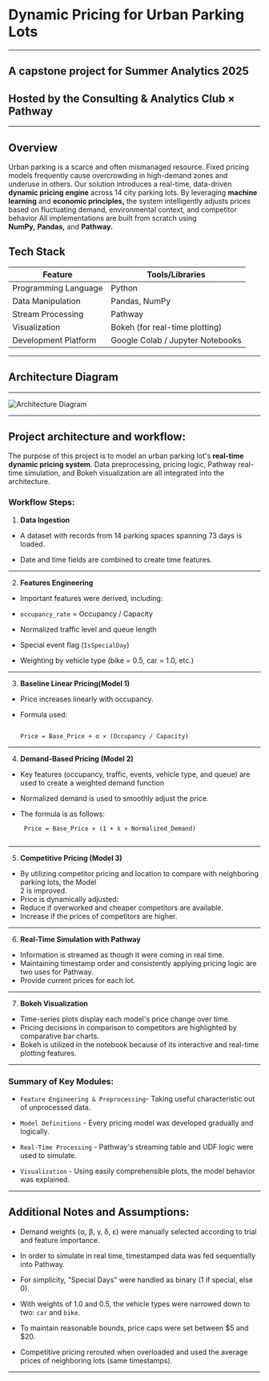 # Dynamic Pricing for Urban Parking Lots
---
A capstone project for **Summer Analytics 2025**
---
Hosted by the **Consulting & Analytics Club × Pathway**  
---

---

##  Overview

Urban parking is a scarce and often mismanaged resource. 
Fixed pricing models frequently cause overcrowding in 
high-demand zones and underuse in others. 
Our solution introduces a real-time, data-driven **dynamic 
pricing engine** across 14 city parking lots. By 
leveraging **machine learning** and **economic principles,** the 
system intelligently adjusts prices based on fluctuating 
demand, environmental context, and competitor behavior 
All implementations are built from scratch using  
**NumPy,** **Pandas,** and **Pathway.**



## Tech Stack


| Feature              | Tools/Libraries                     |
|----------------------|-------------------------------------|
| Programming Language | Python                              |
| Data Manipulation    | Pandas, NumPy                       |
| Stream Processing    | Pathway                             |
| Visualization        | Bokeh (for real-time plotting)      |
| Development Platform | Google Colab / Jupyter Notebooks    |




---

## Architecture Diagram

---

![Architecture Diagram](https://github.com/user-attachments/assets/40f9fdd1-d564-47fc-9e50-c2c61a073941)

---



## Project architecture and workflow:

The purpose of this project is to model an urban parking lot's **real-time dynamic pricing system**. Data preprocessing, pricing logic, Pathway real-time simulation, and Bokeh visualization are all integrated into the architecture.

###  Workflow Steps:

1. **Data Ingestion**
- A dataset with records from 14 parking spaces spanning 73 days is loaded.

- Date and time fields are combined to create time features.

---

2. **Features Engineering**
- Important features were derived, including:

- `occupancy_rate` = Occupancy / Capacity

-   Normalized traffic level and queue length

- Special event flag (`IsSpecialDay`)

- Weighting by vehicle type (bike = 0.5, car = 1.0, etc.)

----

3. **Baseline Linear Pricing(Model 1)**
- Price increases linearly with occupancy.

- Formula used:  

    ```

    Price = Base_Price + α × (Occupancy / Capacity)

   ```
---

4. **Demand-Based Pricing (Model 2)**

 - Key features (occupancy, traffic, events, vehicle type, and queue) are used to create a weighted demand function

- Normalized demand is used to smoothly adjust the price.

- The formula is as follows: 
 

   ```
    Price = Base_Price × (1 + λ × Normalized_Demand) 


   ```

---

5. **Competitive Pricing (Model 3)**

 - By utilizing competitor pricing and location to compare with neighboring parking lots, the Model     
   2 is improved.
- Price is dynamically adjusted:
- Reduce if overworked and cheaper competitors are available.
- Increase if the prices of competitors are higher.

---

6. **Real-Time Simulation with Pathway**

- Information is streamed as though it were coming in real time.
- Maintaining timestamp order and consistently applying pricing logic are two uses for Pathway.
- Provide current prices for each lot.

---

7. **Bokeh Visualization**

- Time-series plots display each model's price change over time.
- Pricing decisions in comparison to competitors are highlighted by comparative bar charts.
- Bokeh is utilized in the notebook because of its interactive and real-time plotting features.

---

 ###  Summary of Key Modules:

- `Feature Engineering & Preprocessing`- Taking useful characteristic out of unprocessed data.

- `Model Definitions` - Every pricing model was developed gradually and logically.

- `Real-Time Processing` - Pathway's streaming table and UDF logic were used to simulate.

- `Visualization` - Using easily comprehensible plots, the model behavior was explained.

---

## Additional Notes and Assumptions:

- Demand weights (α, β, γ, δ, ε) were manually selected according to trial and feature importance.

- In order to simulate in real time, timestamped data was fed sequentially into Pathway.

- For simplicity, "Special Days" were handled as binary (1 if special, else 0).

- With weights of 1.0 and 0.5, the vehicle types were narrowed down to two: `car` and `bike`.

- To maintain reasonable bounds, price caps were set between $5 and $20.

- Competitive pricing rerouted when overloaded and used the average prices of neighboring lots
  (same timestamps).        
---





